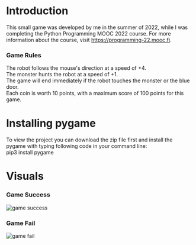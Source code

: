 # Introduction
This small game was developed by me in the summer of 2022, while I was completing the Python Programming MOOC 2022 course. For more information about the course, visit https://programming-22.mooc.fi.

### Game Rules
The robot follows the mouse's direction at a speed of +4.<br>
The monster hunts the robot at a speed of +1.<br>
The game will end immediately if the robot touches the monster or the blue door.<br>
Each coin is worth 10 points, with a maximum score of 100 points for this game.


# Installing pygame
To view the project you can download the zip file first and install the pygame with typing following code in your command line:<br>
    pip3 install pygame


# Visuals

### Game Success
![game success](https://github.com/qian-27/Python-Own-Game/assets/83451817/4394fecc-4fb3-4cd5-8c6c-ca85c4260b42)

### Game Fail
![game fail](https://github.com/qian-27/Python-Own-Game/assets/83451817/27a84c1e-1acb-449a-b3e2-6cfd796959c7)
